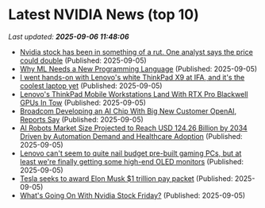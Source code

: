 # Latest NVIDIA News (top 10)
_Last updated: **2025-09-06 11:48:06**_

- [Nvidia stock has been in something of a rut. One analyst says the price could double](https://biztoc.com/x/889112b341616f8b) (Published: 2025-09-05)
- [Why ML Needs a New Programming Language](https://signalsandthreads.com/why-ml-needs-a-new-programming-language/) (Published: 2025-09-05)
- [I went hands-on with Lenovo's white ThinkPad X9 at IFA, and it's the coolest laptop yet](https://www.zdnet.com/article/i-went-hands-on-with-lenovos-white-thinkpad-x9-at-ifa-and-its-the-coolest-laptop-yet/) (Published: 2025-09-05)
- [Lenovo's ThinkPad Mobile Workstations Land With RTX Pro Blackwell GPUs In Tow](https://hothardware.com/news/lenovos-thinkpad-mobile-workstations-land-with-rtx-pro-blackwell-gpus-in-tow) (Published: 2025-09-05)
- [Broadcom Developing an AI Chip With Big New Customer OpenAI, Reports Say](https://www.investopedia.com/broadcom-developing-an-ai-chip-with-big-new-customer-openai-reports-say-11804076) (Published: 2025-09-05)
- [AI Robots Market Size Projected to Reach USD 124.26 Billion by 2034 Driven by Automation Demand and Healthcare Adoption](https://www.globenewswire.com/news-release/2025/09/05/3145212/0/en/AI-Robots-Market-Size-Projected-to-Reach-USD-124-26-Billion-by-2034-Driven-by-Automation-Demand-and-Healthcare-Adoption.html) (Published: 2025-09-05)
- [Lenovo can't seem to quite nail budget pre-built gaming PCs, but at least we're finally getting some high-end OLED monitors](https://www.windowscentral.com/hardware/lenovo/lenovo-legion-and-loq-announcements-ifa-2025) (Published: 2025-09-05)
- [Tesla seeks to award Elon Musk $1 trillion pay packet](https://www.irishtimes.com/business/2025/09/05/tesla-seeks-to-award-elon-musk-1-trillion-pay-packet/) (Published: 2025-09-05)
- [What's Going On With Nvidia Stock Friday?](https://biztoc.com/x/84f32a091b2acbbe) (Published: 2025-09-05)
